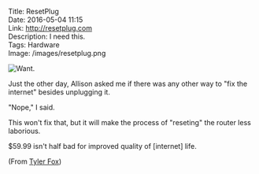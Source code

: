 Title: ResetPlug  
Date: 2016-05-04 11:15  
Link: http://resetplug.com  
Description: I need this.  
Tags: Hardware  
Image: /images/resetplug.png  

![Want.][1]

Just the other day, Allison asked me if there was any other way to "fix the internet" besides unplugging it.

"Nope," I said.

This won't fix that, but it will make the process of "reseting" the router less laborious.

$59.99 isn't half bad for improved quality of [internet] life.

(From [Tyler Fox][2])

[1]: /images/resetplug.png "Picture of the ResetPlug"
[2]: https://twitter.com/smileyborg/status/727902152153169920 "Tweet from Tyler Fox"